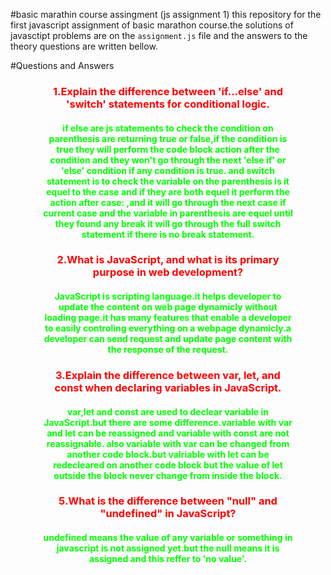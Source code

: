 #basic marathin course assingment (js assignment 1)
this repository for the first javascript assignment of basic marathon course.the solutions of javasctipt problems are on the `assignment.js` file and the answers to the theory questions are written bellow.

#Questions and Answers
<div class="container" style="text-align: center;width:80%;margin:auto;">
    <h3 style="color: red;">1.Explain the difference between 'if...else' and 'switch' statements for conditional logic. </h3>
<h4 style="color:#0f0;">
if else are js statements to check the condition on parenthesis are returning true or false,if the condition is true they will perform the code block action after the condition and they won't go through the next 'else if' or 'else' condition if any condition is true.
and switch statement is to check the variable on the parenthesis is it equel to the case and if they are both equel it perform the action after case: ,and it will go through the next case if current case and the variable in parenthesis are equel until they found any break it will go through the full switch statement if there is no break statement.
</h4>
<h3 style="color: red;">2.What is JavaScript, and what is its primary purpose in web development? </h3>
<h4 style="color:#0f0;">
    JavaScript is scripting language.it helps developer to update the content on web page dynamicly without loading page.it has many features that enable a developer to easily controling everything on a webpage dynamicly.a developer can send request and update page content with the response of the request.</h4>
<h3 style="color: red;">3.Explain the difference between var, let, and const when declaring variables in JavaScript. </h3>
<h4 style="color: #0f0;">
var,let and const are used to declear variable in JavaScript.but there are some difference.variable with var and let can be reassigned and variable with const are not reassignable.
also variable with var can be changed from another code block.but valriable with let can be redecleared on another code block but the value of let outside the block never change from inside the block.
</h4>
<h3 style="color: red;">5.What is the difference between "null" and "undefined" in JavaScript? </h3>
<h4 style="color: #0f0;">
undefined means the value of any variable or something in javascript is not assigned yet.but the null means it is assigned and this reffer to 'no value'.
</h4>
</div>